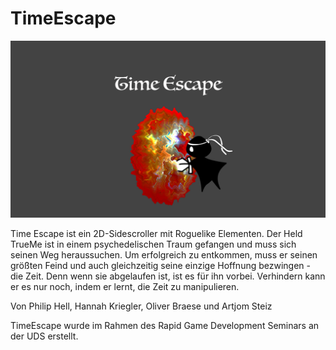 # TimeEscape 

![TimeEscapeLogo](https://github.com/hannahkriegler/TimeEscape/blob/master/Logo.png)


Time Escape ist ein 2D-Sidescroller mit Roguelike Elementen. Der Held TrueMe ist in einem psychedelischen Traum gefangen und muss sich seinen Weg heraussuchen. Um erfolgreich zu entkommen, muss er seinen größten Feind und auch gleichzeitig seine einzige Hoffnung bezwingen - die Zeit. Denn wenn sie abgelaufen ist, ist es für ihn vorbei. Verhindern kann er es nur noch, indem er lernt, die Zeit zu manipulieren.

Von Philip Hell, Hannah Kriegler, Oliver Braese und Artjom Steiz

TimeEscape wurde im Rahmen des Rapid Game Development Seminars an der UDS erstellt.
